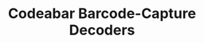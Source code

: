 ---
title: Codeabar Barcode-Capture Decoders
description: 
layout: list-apis.html
automenu:
  items:
    - title: Related Pages
      items:
        - title: Back to PB 3.x Decoders Page
          url: ../../decoders
        - title: Back to Main API Page
          url: ../../../../api
        - title: Compatibility Matrix
          url: ../../../../guide/compatibility
        - title: Migration Guides
          url: ../../../../guide
    - title: PocketBrowser 3.x Decoder APIs
      items:
        - title: Codabar
          url: ../codabar
        - title: Codabar ClsiEditing
          url: ../CodabarCLSiEditing
        - title: Codabar Maxlength
          url: ../CodabarMaxLength
        - title: Codabar MinLength
          url: ../CodabarMinLength
        - title: Codabar NotisEditing
          url: ../CodabarNotisEditing
        - title: Codabar Redundancy
          url: ../CodabarRedundancy
---